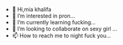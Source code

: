 - 👋 Hi,mia khalifa
- 👀 I’m interested in pron...
- 🌱 I’m currently learning fucking...
- 💞️ I’m looking to collaborate on sexy girl ...
- 📫 How to reach me to night fuck you...

<!---
mrefg999/mrefg999 is a ✨ special ✨ repository because its `README.md` (this file) appears on your GitHub profile.
You can click the Preview link to take a look at your changes.
--->
